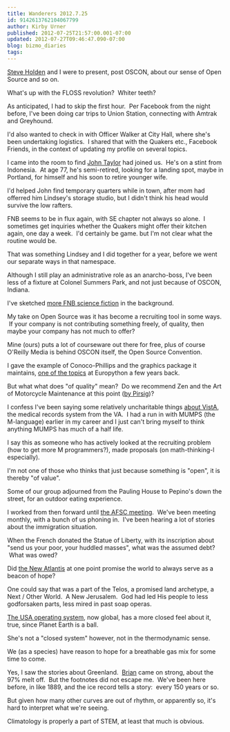 ```yaml
---
title: Wanderers 2012.7.25
id: 9142613762104067799
author: Kirby Urner
published: 2012-07-25T21:57:00.001-07:00
updated: 2012-07-27T09:46:47.090-07:00
blog: bizmo_diaries
tags: 
---
```


[Steve Holden](http://holdenweb.blogspot.com/2012/07/fun-and-games-at-oscon.html) and I were to present, post OSCON, about our sense of Open Source and so on. 

What's up with the FLOSS revolution?  Whiter teeth?

As anticipated, I had to skip the first hour.  Per Facebook from the night before, I've been doing car trips to Union Station, connecting with Amtrak and Greyhound. 

I'd also wanted to check in with Officer Walker at City Hall, where she's been undertaking logistics.  I shared that with the Quakers etc., Facebook Friends, in the context of updating my profile on several topics.

I came into the room to find [John Taylor](http://worldgame.blogspot.com/2007/02/wanderers-2007228.html) had joined us.  He's on a stint from Indonesia.  At age 77, he's semi-retired, looking for a landing spot, maybe in Portland, for himself and his soon to retire younger wife. 

I'd helped John find temporary quarters while in town, after mom had offerred him Lindsey's storage studio, but I didn't think his head would survive the low rafters.

FNB seems to be in flux again, with SE chapter not always so alone.  I sometimes get inquiries whether the Quakers might offer their kitchen again, one day a week.  I'd certainly be game. but I'm not clear what the routine would be. 

That was something Lindsey and I did together for a year, before we went our separate ways in that namespace. 

Although I still play an administrative role as an anarcho-boss, I've been less of a fixture at Colonel Summers Park, and not just because of OSCON, Indiana.

I've sketched [more FNB science fiction](http://tech.groups.yahoo.com/group/synergeo/message/70293) in the background.

My take on Open Source was it has become a recruiting tool in some ways.  If your company is not contributing something freely, of quality, then maybe your company has not much to offer? 

Mine (ours) puts a lot of courseware out there for free, plus of course O'Reilly Media is behind OSCON itself, the Open Source Convention. 

I gave the example of Conoco-Phillips and the graphics package it maintains, [one of the topics](http://controlroom.blogspot.com/2007/07/python-in-control-room.html) at Europython a few years back.

But what what does "of quality" mean?  Do we recommend Zen and the Art of Motorcycle Maintenance at this point ([by Pirsig](http://en.wikipedia.org/wiki/Zen_and_the_Art_of_Motorcycle_Maintenance))?

I confess I've been saying some relatively uncharitable things [about VistA](http://fcw.com/articles/2010/08/27/mumps-va-vista-system-roger-baker.aspx), the medical records system from the VA.  I had a run in with MUMPS (the M-language) earlier in my career and I just can't bring myself to think anything MUMPS has much of a half life. 

I say this as someone who has actively looked at the recruiting problem (how to get more M programmers?), made proposals (on math-thinking-l especially). 

I'm not one of those who thinks that just because something is "open", it is thereby "of value".

Some of our group adjourned from the Pauling House to Pepino's down the street, for an outdoor eating experience. 

I worked from then forward until [the AFSC meeting](http://worldgame.blogspot.com/2012/05/afsc-program-committee-meeting.html).  We've been meeting monthly, with a bunch of us phoning in.  I've been hearing a lot of stories about the immigration situation.

When the French donated the Statue of Liberty, with its inscription about "send us your poor, your huddled masses", what was the assumed debt?  What was owed? 

Did [the New Atlantis](http://controlroom.blogspot.com/2010/10/new-atlantis-movie-review.html) at one point promise the world to always serve as a beacon of hope? 

One could say that was a part of the Telos, a promised land archetype, a Next / Other World.  A New Jerusalem.  God had led His people to less godforsaken parts, less mired in past soap operas.

[The USA operating system](http://grunch.net/archives/117), now global, has a more closed feel about it, true, since Planet Earth is a ball. 

She's not a "closed system" however, not in the thermodynamic sense. 

We (as a species) have reason to hope for a breathable gas mix for some time to come.

Yes, I saw the stories about Greenland.  [Brian](http://mybizmo.blogspot.com/2012/07/condors.html) came on strong, about the 97% melt off.  But the footnotes did not escape me.  We've been here before, in like 1889, and the ice record tells a story:  every 150 years or so. 

But given how many other curves are out of rhythm, or apparently so, it's hard to interpret what we're seeing. 

Climatology is properly a part of STEM, at least that much is obvious.